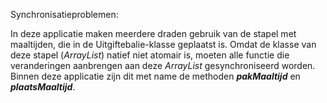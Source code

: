 Synchronisatieproblemen:

In deze applicatie maken meerdere draden gebruik van de stapel met maaltijden, die in de Uitgiftebalie-klasse geplaatst is. Omdat de klasse van deze stapel (*ArrayList*) natief niet atomair is, moeten alle functie die veranderingen aanbrengen aan deze *ArrayList* gesynchroniseerd worden. Binnen deze applicatie zijn dit met name de methoden ***pakMaaltijd*** en ***plaatsMaaltijd***.